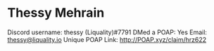 # Thessy Mehrain

Discord username: thessy (Liquality)#7791
DMed a POAP: Yes
Email: thessy@liquality.io
Unique POAP Link: 
http://POAP.xyz/claim/hrz622